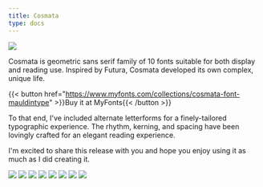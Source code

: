 ```yaml
---
title: Cosmata
type: docs
---
```


![](/img/cosmata.jpeg)

Cosmata is geometric sans serif family of 10 fonts suitable for both display and reading use. Inspired by Futura, Cosmata developed its own complex, unique life.

{{< button href="https://www.myfonts.com/collections/cosmata-font-mauldintype" >}}Buy it at MyFonts{{< /button >}}

To that end, I've included alternate letterforms for a finely-tailored typographic experience. The rhythm, kerning, and spacing have been lovingly crafted for an elegant reading experience.

I'm excited to share this release with you and hope you enjoy using it as much as I did creating it.

![](/img/cosmata-2.jpeg)
![](/img/cosmata-3.jpeg)
![](/img/cosmata-4.jpeg)
![](/img/cosmata-5.jpeg)
![](/img/cosmata-6.jpeg)
![](/img/cosmata-7.jpeg)
![](/img/cosmata-8.jpeg)
![](/img/cosmata-9.jpeg)